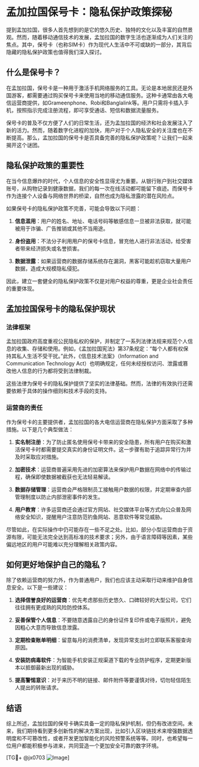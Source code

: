 # 孟加拉国保号卡：隐私保护政策探秘

提到孟加拉国，很多人首先想到的是它的悠久历史、独特的文化以及丰富的自然景观。然而，随着移动通信技术的发展，孟加拉国的数字生活也逐渐成为人们关注的焦点。其中，保号卡（也称SIM卡）作为现代人生活中不可或缺的一部分，其背后隐藏的隐私保护政策也值得我们深入探讨。

## 什么是保号卡？

在孟加拉国，保号卡是一种用于激活手机网络服务的工具。无论是本地居民还是外国游客，都需要通过购买保号卡来使用当地的移动通信服务。这种卡通常由各大电信运营商提供，如Grameenphone、Robi和Banglalink等。用户只需将卡插入手机，按照指示完成注册流程，即可享受通话、短信和数据流量服务。

保号卡的普及不仅方便了人们的日常生活，还为孟加拉国的经济和社会发展注入了新的活力。然而，随着数字化进程的加快，用户对于个人隐私安全的关注度也在不断提高。那么，孟加拉国的保号卡是否具备完善的隐私保护政策呢？让我们一起来揭开这个谜团。

## 隐私保护政策的重要性

在当今信息爆炸的时代，个人信息的安全性显得尤为重要。从银行账户到社交媒体账号，从购物记录到健康数据，我们的每一次在线活动都可能留下痕迹。而保号卡作为连接个人设备与网络世界的桥梁，自然也成为隐私泄露的潜在风险点。

如果保号卡的隐私保护政策不完善，可能会导致以下问题：

1. **信息滥用**：用户的姓名、地址、电话号码等敏感信息一旦被非法获取，就可能被用于诈骗、广告推销或其他不当用途。
   
2. **身份盗用**：不法分子利用用户的保号卡信息，冒充他人进行非法活动，给受害者带来经济损失或名誉损害。
   
3. **数据泄露**：如果运营商的数据存储系统存在漏洞，黑客可能趁机窃取大量用户数据，造成大规模隐私侵犯。

因此，建立一套健全的隐私保护政策不仅是对用户权益的尊重，更是企业社会责任的重要体现。

## 孟加拉国保号卡的隐私保护现状

### 法律框架

孟加拉国政府高度重视公民隐私权的保护，并制定了一系列法律法规来规范个人信息的收集、存储和使用。例如，《孟加拉国宪法》第37条规定：“每个人都有权保持其私人生活不受干扰。”此外，《信息技术法案》（Information and Communication Technology Act）也明确规定，任何未经授权访问、泄露或篡改他人信息的行为都将受到法律制裁。

这些法律为保号卡的隐私保护提供了坚实的法律基础。然而，法律的有效执行还需要依赖于具体的操作细则和技术手段的支持。

### 运营商的责任

作为保号卡的主要提供者，孟加拉国的各大电信运营商在隐私保护方面采取了多种措施。以下是几个典型做法：

1. **实名制注册**：为了防止匿名使用保号卡带来的安全隐患，所有用户在购买和激活保号卡时都需要提交真实的身份证明文件。这一步骤有助于追踪异常行为并及时采取应对措施。

2. **加密技术**：运营商普遍采用先进的加密算法来保护用户数据在网络中的传输过程，确保即使数据被截获也无法轻易解读。

3. **数据存储管理**：运营商会严格限制员工接触用户数据的权限，并定期审查内部管理制度以防止内部泄密事件的发生。

4. **用户教育**：许多运营商还会通过官方网站、社交媒体平台等方式向公众普及网络安全知识，提醒用户注意防范钓鱼网站、恶意软件等常见威胁。

尽管如此，在实际操作中仍可能存在一些不足之处。比如，部分小型运营商由于资源有限，可能无法完全达到高标准的技术要求；另外，由于语言障碍等因素，某些偏远地区的用户可能难以充分理解相关政策内容。

## 如何更好地保护自己的隐私？

除了依赖运营商的努力外，作为普通用户，我们也应该主动采取行动来维护自身信息安全。以下是一些建议：

1. **选择信誉良好的运营商**：优先考虑那些历史悠久、口碑较好的大型公司，它们往往拥有更成熟的风险防控体系。
   
2. **妥善保管个人信息**：不要随意透露自己的身份证件复印件或电子版照片，避免因粗心大意而导致信息泄露。
   
3. **定期检查账单明细**：留意每月的消费清单，发现异常支出时立即联系客服查询原因。
   
4. **安装防病毒软件**：为智能手机安装正规渠道下载的专业防护程序，定期更新版本以抵御最新出现的威胁。
   
5. **提高警惕意识**：对于来历不明的链接、邮件附件等要谨慎对待，切勿轻信陌生人提出的转账请求。

## 结语

综上所述，孟加拉国的保号卡确实具备一定的隐私保护机制，但仍有改进空间。未来，我们期待看到更多创新性的解决方案出现，比如引入区块链技术来增强数据透明度和不可篡改性，或者开发更加智能化的风险预警系统等等。同时，也希望每一位用户都能积极参与进来，共同营造一个更加安全可靠的数字环境。

[TG💪+ @jx0703 ![Image](https://github.com/user-attachments/assets/dbca1d08-cadb-493c-b0ec-ad6f7a83f270)]
